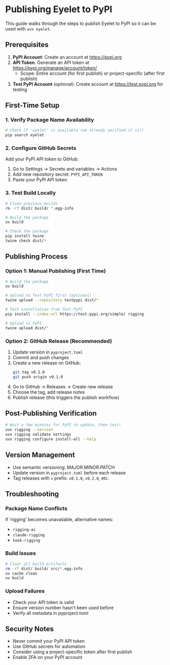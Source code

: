# Publishing Eyelet to PyPI

This guide walks through the steps to publish Eyelet to PyPI so it can be used with `uvx eyelet`.

## Prerequisites

1. **PyPI Account**: Create an account at https://pypi.org
2. **API Token**: Generate an API token at https://pypi.org/manage/account/token/
   - Scope: Entire account (for first publish) or project-specific (after first publish)
3. **Test PyPI Account** (optional): Create account at https://test.pypi.org for testing

## First-Time Setup

### 1. Verify Package Name Availability

```bash
# Check if 'eyelet' is available (we already verified it is!)
pip search eyelet
```

### 2. Configure GitHub Secrets

Add your PyPI API token to GitHub:
1. Go to Settings → Secrets and variables → Actions
2. Add new repository secret: `PYPI_API_TOKEN`
3. Paste your PyPI API token

### 3. Test Build Locally

```bash
# Clean previous builds
rm -rf dist/ build/ *.egg-info

# Build the package
uv build

# Check the package
pip install twine
twine check dist/*
```

## Publishing Process

### Option 1: Manual Publishing (First Time)

```bash
# Build the package
uv build

# Upload to Test PyPI first (optional)
twine upload --repository testpypi dist/*

# Test installation from Test PyPI
pip install --index-url https://test.pypi.org/simple/ rigging

# Upload to PyPI
twine upload dist/*
```

### Option 2: GitHub Release (Recommended)

1. Update version in `pyproject.toml`
2. Commit and push changes
3. Create a new release on GitHub:
   ```bash
   git tag v0.1.0
   git push origin v0.1.0
   ```
4. Go to GitHub → Releases → Create new release
5. Choose the tag, add release notes
6. Publish release (this triggers the publish workflow)

## Post-Publishing Verification

```bash
# Wait a few minutes for PyPI to update, then test:
uvx rigging --version
uvx rigging validate settings
uvx rigging configure install-all --help
```

## Version Management

- Use semantic versioning: MAJOR.MINOR.PATCH
- Update version in `pyproject.toml` before each release
- Tag releases with `v` prefix: `v0.1.0`, `v0.2.0`, etc.

## Troubleshooting

### Package Name Conflicts
If 'rigging' becomes unavailable, alternative names:
- `rigging-ai`
- `claude-rigging`
- `hook-rigging`

### Build Issues
```bash
# Clear all build artifacts
rm -rf dist/ build/ src/*.egg-info
uv cache clean
uv build
```

### Upload Failures
- Check your API token is valid
- Ensure version number hasn't been used before
- Verify all metadata in pyproject.toml

## Security Notes

- Never commit your PyPI API token
- Use GitHub secrets for automation
- Consider using a project-specific token after first publish
- Enable 2FA on your PyPI account